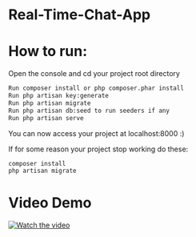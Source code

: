 # Real-Time-Chat-App
# How to run:

Open the console and cd your project root directory

```bash
Run composer install or php composer.phar install
Run php artisan key:generate
Run php artisan migrate
Run php artisan db:seed to run seeders if any
Run php artisan serve
```

You can now access your project at localhost:8000 :)

If for some reason your project stop working do these:

```bash
composer install
php artisan migrate
```

# Video Demo

[![Watch the video](https://i.ytimg.com/vi/zZlzyz9jeqI/hqdefault.jpg?sqp=-oaymwEZCNACELwBSFXyq4qpAwsIARUAAIhCGAFwAQ==&rs=AOn4CLDiFXXZlTAUpiQL8_fFDttPLeHQpg)](https://www.youtube.com/watch?v=zZlzyz9jeqI)
